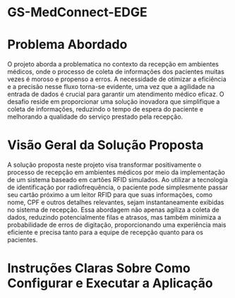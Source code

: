 # GS-MedConnect-EDGE

# Problema Abordado
O projeto aborda a problematica no contexto da recepção em ambientes médicos, onde o processo de coleta de informações dos pacientes muitas vezes é moroso e propenso a erros. A necessidade de otimizar a eficiência e a precisão nesse fluxo torna-se evidente, uma vez que a agilidade na entrada de dados é crucial para garantir um atendimento médico eficaz. O desafio reside em proporcionar uma solução inovadora que simplifique a coleta de informações, reduzindo o tempo de espera do paciente e melhorando a qualidade do serviço prestado pela recepção.

# Visão Geral da Solução Proposta
A solução proposta neste projeto visa transformar positivamente o processo de recepção em ambientes médicos por meio da implementação de um sistema baseado em cartões RFID simulados. Ao utilizar a tecnologia de identificação por radiofrequência, o paciente pode simplesmente passar seu cartão próximo a um leitor RFID para que suas informações, como nome, CPF e outros detalhes relevantes, sejam instantaneamente exibidas no sistema de recepção. Essa abordagem não apenas agiliza a coleta de dados, reduzindo potencialmente filas e atrasos, mas também minimiza a probabilidade de erros de digitação, proporcionando uma experiência mais eficiente e precisa tanto para a equipe de recepção quanto para os pacientes.

# Instruções Claras Sobre Como Configurar e Executar a Aplicação
